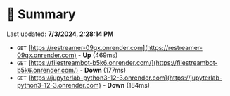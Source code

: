# 📖 Summary
Last updated: **7/3/2024, 2:28:14 PM**

- `GET` [https://restreamer-09gx.onrender.com](https://restreamer-09gx.onrender.com) - **Up** (469ms)
- `GET` [https://filestreambot-b5k6.onrender.com/](https://filestreambot-b5k6.onrender.com/) - **Down** (177ms)
- `GET` [https://jupyterlab-python3-12-3.onrender.com](https://jupyterlab-python3-12-3.onrender.com) - **Down** (184ms)
